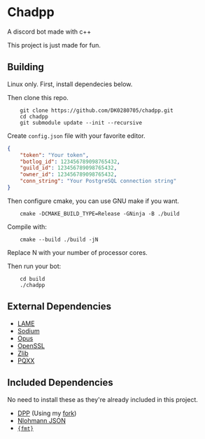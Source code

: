 # Chadpp

A discord bot made with c++

This project is just made for fun.

## Building
Linux only.
First, install dependecies below.

Then clone this repo.
```
    git clone https://github.com/DK0280705/chadpp.git
    cd chadpp
    git submodule update --init --recursive
```
Create `config.json` file with your favorite editor.
```json
{
    "token": "Your token",
    "botlog_id": 123456789098765432,
    "guild_id": 123456789098765432,
    "owner_id": 123456789098765432,
    "conn_string": "Your PostgreSQL connection string"
}
```

Then configure cmake, you can use GNU make if you want.
```
    cmake -DCMAKE_BUILD_TYPE=Release -GNinja -B ./build
```
Compile with:
```
    cmake --build ./build -jN
```
Replace N with your number of processor cores.

Then run your bot:
```
    cd build
    ./chadpp
```

## External Dependencies
- [LAME](https://lame.sourceforge.io)
- [Sodium](https://github.com/jedisct1/libsodium)
- [Opus](https://www.opus-codec.org)
- [OpenSSL](https://openssl.org)
- [Zlib](https://zlib.net)
- [PQXX](https://github.com/jtv/libpqxx)

## Included Dependencies
No need to install these as they're already included in this project.
- [DPP](https://github.com/brainboxdotcc/DPP) (Using my [fork](https://github.com/DK0280705/DPP))
- [Nlohmann JSON](https://github.com/nlohmann/json)
- [`{fmt}`](https://github.com/fmtlib/fmt)